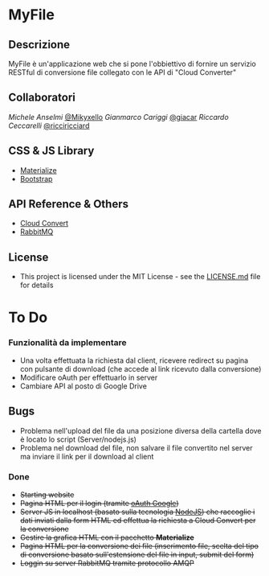 # MyFile
## Descrizione
MyFile è un'applicazione web che si pone l'obbiettivo di fornire un servizio RESTful di conversione file collegato con le API di "Cloud Converter"

## Collaboratori
*Michele Anselmi* [@Mikyxello](https://github.com/Mikyxello)
*Gianmarco Cariggi* [@giacar](https://github.com/giacar)
*Riccardo Ceccarelli* [@ricciricciard](https://github.com/ricciricciard)

## CSS & JS Library
* [Materialize](http://materializecss.com/)
* [Bootstrap](https://getbootstrap.com/)

## API Reference & Others
* [Cloud Convert](https://cloudconvert.com/)
* [RabbitMQ](https://www.rabbitmq.com/)

## License
* This project is licensed under the MIT License - see the [LICENSE.md](LICENSE.md) file for details

# To Do
### Funzionalità da implementare
* Una volta effettuata la richiesta dal client, ricevere redirect su pagina con pulsante di download (che accede al link ricevuto dalla conversione)
* Modificare oAuth per effettuarlo in server
* Cambiare API al posto di Google Drive

## Bugs
* Problema nell'upload del file da una posizione diversa della cartella dove è locato lo script (Server/nodejs.js)
* Problema nel download del file, non salvare il file convertito nel server ma inviare il link per il download al client

### Done
* <del>Starting website</del>
* <del>Pagina HTML per il login (tramite [oAuth Google](https://developers.google.com/identity/protocols/OAuth2))</del>
* <del>Server JS in localhost (basato sulla tecnologia [NodeJS](https://nodejs.org/en/)) che raccoglie i dati inviati dalla form HTML ed effettua la richiesta a Cloud Convert per la conversione</del>
* <del>Gestire la grafica HTML con il pacchetto <b>Materialize</b></del>
* <del>Pagina HTML per la conversione dei file (inserimento file, scelta del tipo di conversione basato sull'estensione del file in input, submit del form)</del>
* <del>Loggin su server RabbitMQ tramite protocollo AMQP</del>